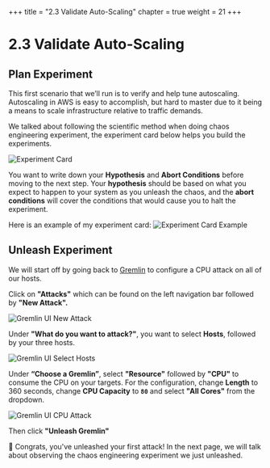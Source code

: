 +++
title = "2.3 Validate Auto-Scaling"
chapter = true
weight = 21
+++

# 2.3 Validate Auto-Scaling
## Plan Experiment 
This first scenario that we’ll run is to verify and help tune autoscaling. Autoscaling in AWS is easy to accomplish, but hard to master due to it being a means to scale infrastructure relative to traffic demands.

We talked about following the scientific method when doing chaos engineering experiment, the experiment card below helps you build the experiments. 

![Experiment Card](/images/Experiment_Card.jpg)

You want to write down your **Hypothesis** and **Abort Conditions** before moving to the next step. Your **hypothesis** should be based on what you expect to happen to your system as you unleash the chaos, and the **abort conditions** will cover the conditions that would cause you to halt the experiment. 

Here is an example of my experiment card: 
![Experiment Card Example](/images/Experiment_Card_Example.jpg)

## Unleash Experiment
We will start off by going back to [Gremlin](https://app.gremlin.com) to configure a CPU attack on all of our hosts.

Click on **"Attacks"** which can be found on the left navigation bar followed by **"New Attack".** 

![Gremlin UI New Attack](/images/gremlin/gremlin_ui_create_new_attack.png)

Under **"What do you want to attack?"**,  you want to select **Hosts**, followed by your three hosts. 

![Gremlin UI Select Hosts](/images/gremlin/gremlin_ui_select_hosts.png)

Under **“Choose a Gremlin”**, select **"Resource"** followed by **"CPU"** to consume the CPU on your targets. For the configuration, change **Length** to 360 seconds, change **CPU Capacity** to **`80`** and select **"All Cores"** from the dropdown. 


![Gremlin UI CPU Attack](/images/gremlin/gremlin_ui_cpu_attack.png)

Then click **"Unleash Gremlin"**

🎉 Congrats, you've unleashed your first attack! In the next page, we will talk about observing the chaos engineering experiment we just unleashed. 